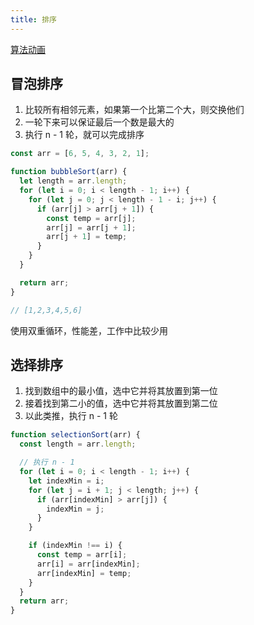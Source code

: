 ```yaml
---
title: 排序
---
```


[算法动画](https://visualgo.net/en)

## 冒泡排序

1. 比较所有相邻元素，如果第一个比第二个大，则交换他们
2. 一轮下来可以保证最后一个数是最大的
3. 执行 n - 1 轮，就可以完成排序

```js
const arr = [6, 5, 4, 3, 2, 1];

function bubbleSort(arr) {
  let length = arr.length;
  for (let i = 0; i < length - 1; i++) {
    for (let j = 0; j < length - 1 - i; j++) {
      if (arr[j] > arr[j + 1]) {
        const temp = arr[j];
        arr[j] = arr[j + 1];
        arr[j + 1] = temp;
      }
    }
  }

  return arr;
}

// [1,2,3,4,5,6]
```

<Alert>
使用双重循环，性能差，工作中比较少用
</Alert>

## 选择排序

1. 找到数组中的最小值，选中它并将其放置到第一位
2. 接着找到第二小的值，选中它并将其放置到第二位
3. 以此类推，执行 n - 1 轮

```js
function selectionSort(arr) {
  const length = arr.length;

  // 执行 n - 1
  for (let i = 0; i < length - 1; i++) {
    let indexMin = i;
    for (let j = i + 1; j < length; j++) {
      if (arr[indexMin] > arr[j]) {
        indexMin = j;
      }
    }

    if (indexMin !== i) {
      const temp = arr[i];
      arr[i] = arr[indexMin];
      arr[indexMin] = temp;
    }
  }
  return arr;
}
```
